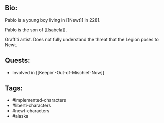 ## Bio:

Pablo is a young boy living in [[Newt]] in 2281.

Pablo is the son of [[Isabela]].

Graffiti artist. Does not fully understand the threat that the Legion poses to Newt.

## Quests:

- Involved in [[Keepin'-Out-of-Mischief-Now]]

## Tags:

- #implemented-characters
- #liberti-characters
- #newt-characters
- #alaska